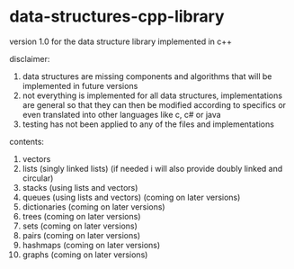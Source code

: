 # data-structures-cpp-library
version 1.0 for the data structure library implemented in c++

disclaimer:
1. data structures are missing components and algorithms that will be implemented in future versions
2. not everything is implemented for all data structures, implementations are general so that they can then be
modified according to specifics or even translated into other languages like c, c# or java
3. testing has not been applied to any of the files and implementations

contents:
1. vectors
2. lists (singly linked lists) (if needed i will also provide doubly linked and circular)
3. stacks (using lists and vectors)
4. queues (using lists and vectors) (coming on later versions)
5. dictionaries (coming on later versions)
6. trees (coming on later versions)
7. sets (coming on later versions)
8. pairs (coming on later versions)
9. hashmaps (coming on later versions)
10. graphs (coming on later versions)
